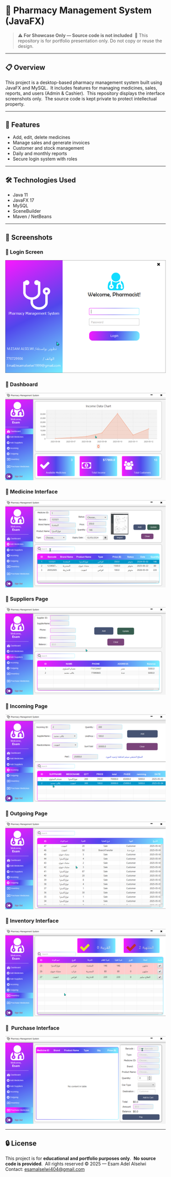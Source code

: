 # 💊 Pharmacy Management System (JavaFX)

> ⚠️ **For Showcase Only — Source code is not included**  
> 🚫 This repository is for portfolio presentation only. Do not copy or reuse the design.

---

## 📋 Overview

This project is a desktop-based pharmacy management system built using JavaFX and MySQL.  
It includes features for managing medicines, sales, reports, and users (Admin & Cashier).  
This repository displays the interface screenshots only.  
The source code is kept private to protect intellectual property.

---

## 🔑 Features

- Add, edit, delete medicines  
- Manage sales and generate invoices  
- Customer and stock management  
- Daily and monthly reports  
- Secure login system with roles

---

## 🛠️ Technologies Used

- Java 11  
- JavaFX 17  
- MySQL  
- SceneBuilder  
- Maven / NetBeans

---

## 📸 Screenshots

### 🔹 Login Screen  
![Login](screenshots/Login.png)

### 🔹 Dashboard  
![Dashboard](screenshots/Dashboard.png)

### 🔹 Medicine Interface  
![Medicine](screenshots/medicine.png)

### 🔹 Suppliers Page  
![Suppliers](screenshots/Suppliers.png)

### 🔹 Incoming Page  
![Incoming](screenshots/Incoming.png)

### 🔹 Outgoing Page  
![Outgoing](screenshots/outgoing.png)

### 🔹  Inventory Interface
![Inventory](screenshots/inventory.png)

### 🔹  Purchase Interface
![Purchase](screenshots/purchase.png)

---

## 🔒 License

This project is for **educational and portfolio purposes only**.  
**No source code is provided**.  
All rights reserved © 2025 — Esam Adel Alselwi  
Contact: esamalselwi404@gmail.com

